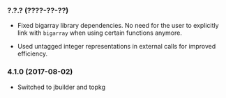 ### ?.?.? (????-??-??)

  * Fixed bigarray library dependencies.  No need for the user to explicitly
    link with `bigarray` when using certain functions anymore.

  * Used untagged integer representations in external calls for improved
    efficiency.

### 4.1.0 (2017-08-02)

  * Switched to jbuilder and topkg
